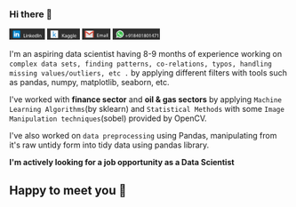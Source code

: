 ### Hi there 👋
[<img src='./linkedin.png' height=20/>](https://www.linkedin.com/in/parth-lathiya/) [<img src='./kaggle.png' height=20/>](https://www.kaggle.com/plathiya) [<img src='./mail.png' height=20/>](plathiya2611@gmail.com) [<img src='./whatsapp.png' height=20/>]()

I'm an aspiring data scientist having 8-9 months of experience working on `complex data sets, finding patterns, co-relations, typos, handling missing values/outliers, etc .` by applying different filters with 
tools such as pandas, numpy, matplotlib, seaborn, etc.

I've worked with **finance sector** and **oil & gas sectors** by applying `Machine Learning Algorithms`(by sklearn) and `Statistical Methods` with some `Image Manipulation techniques`(sobel) provided by OpenCV.

I've also worked on `data preprocessing` using Pandas, manipulating from it's raw untidy form into tidy data using pandas library.

**I'm actively looking for a job opportunity as a Data Scientist**
## Happy to meet you 🤩
